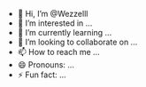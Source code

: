 - 👋 Hi, I’m @Wezzelll
- 👀 I’m interested in ...
- 🌱 I’m currently learning ...
- 💞️ I’m looking to collaborate on ...
- 📫 How to reach me ...
- 😄 Pronouns: ...
- ⚡ Fun fact: ...

<!---
Wezzelll/Wezzelll is a ✨ special ✨ repository because its `README.md` (this file) appears on your GitHub profile.
You can click the Preview link to take a look at your changes.
--->
